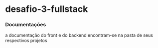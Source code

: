 # desafio-3-fullstack
### Documentações

a documentação do front e do backend encontram-se na pasta de seus respectivos projetos
